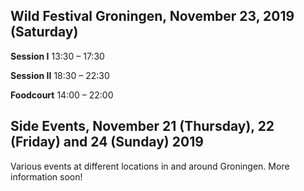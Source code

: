 ## Wild Festival Groningen, November 23, 2019 (Saturday)

__Session I__
13:30 – 17:30

__Session II__
18:30 – 22:30

__Foodcourt__
14:00 – 22:00

## Side Events, November 21 (Thursday), 22 (Friday) and 24 (Sunday) 2019

Various events at different locations in and around Groningen.
More information soon!
